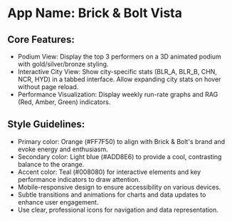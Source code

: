 # **App Name**: Brick & Bolt Vista

## Core Features:

- Podium View: Display the top 3 performers on a 3D animated podium with gold/silver/bronze styling.
- Interactive City View: Show city-specific stats (BLR_A, BLR_B, CHN, NCR, HYD) in a tabbed interface. Allow expanding city stats on hover without page reload.
- Performance Visualization: Display weekly run-rate graphs and RAG (Red, Amber, Green) indicators.

## Style Guidelines:

- Primary color: Orange (#FF7F50) to align with Brick & Bolt's brand and evoke energy and enthusiasm.
- Secondary color: Light blue (#ADD8E6) to provide a cool, contrasting balance to the orange.
- Accent color: Teal (#008080) for interactive elements and key performance indicators to draw attention.
- Mobile-responsive design to ensure accessibility on various devices.
- Subtle transitions and animations for charts and data updates to enhance user engagement.
- Use clear, professional icons for navigation and data representation.
